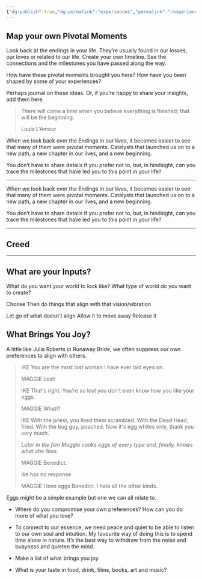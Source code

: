 ```yaml
---
{"dg-publish":true,"dg-permalink":"experiences","permalink":"/experiences/","dgHomeLink":true,"dgPassFrontmatter":false}
---
```



## Map your own Pivotal Moments

Look back at the endings in your life. They’re usually found in our losses, our loves or related to our life. Create your own timeline. See the connections and the milestones you have passed along the way.

How have these pivotal moments brought you here? How have you been shaped by some of your experiences?

Perhaps journal on these ideas. Or, if you’re happy to share your insights, add them here.

> There will come a time when you believe everything is finished; that will be the beginning.
> 
> Louis L'Amour

When we look back over the Endings in our lives, it becomes easier to see that many of them were pivotal moments. Catalysts that launched us on to a new path, a new chapter in our lives, and a new beginning.

You don’t have to share details if you prefer not to, but, in hindsight, can you trace the milestones that have led you to this point in your life?

---

When we look back over the Endings in our lives, it becomes easier to see that many of them were pivotal moments. Catalysts that launched us on to a new path, a new chapter in our lives, and a new beginning.

You don’t have to share details if you prefer not to, but, in hindsight, can you trace the milestones that have led you to this point in your life?

---

## Creed

---

## What are your Inputs?

What do you want your world to look like?
What type of world do you want to create?

Choose
Then do things that align with that vision/vibration

Let go of what doesn't align
Allow it to move away
Release it

## What Brings You Joy?

A little like Julia Roberts in Runaway Bride, we often suppress our own preferences to align with others.

> IKE You are the most lost woman I have ever laid eyes on.
> 
> MAGGIE Lost!
> 
> IKE That's right. You're so lost you don't even know how you like your eggs.
> 
> MAGGIE What!?
> 
> IKE With the priest, you liked them scrambled. With the Dead Head, fried. With the bug guy, poached. Now it's egg whites only, thank you very much.
> 
> _Later in the film Maggie cooks eggs of every type and, finally, knows what she likes._
> 
> MAGGIE Benedict.
> 
> Ike has no response.
> 
> MAGGIE I love eggs Benedict. I hate all the other kinds.

Eggs might be a simple example but one we can all relate to.

-   Where do you compromise your own preferences? How can you do more of what you love?
    
-   To connect to our essence, we need peace and quiet to be able to listen to our own soul and intuition. My favourite way of doing this is to spend time alone in nature. It’s the best way to withdraw from the noise and busyness and quieten the mind.
    
-   Make a list of what brings you joy.
    
-   What is your taste in food, drink, films, books, art and music?